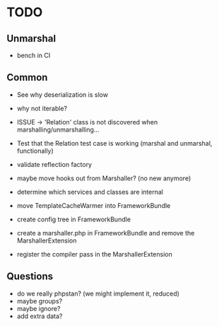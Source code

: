 # TODO

## Unmarshal
- bench in CI

## Common
- See why deserialization is slow
- why not iterable?

- ISSUE -> 'Relation' class is not discovered when marshalling/unmarshalling...
- Test that the Relation test case is working (marshal and unmarshal, functionally)

- validate reflection factory

- maybe move hooks out from Marshaller? (no new anymore)

- determine which services and classes are internal

- move TemplateCacheWarmer into FrameworkBundle
- create config tree in FrameworkBundle
- create a marshaller.php in FrameworkBundle and remove the MarshallerExtension
- register the compiler pass in the MarshallerExtension

## Questions
- do we really phpstan? (we might implement it, reduced)
- maybe groups?
- maybe ignore?
- add extra data?
